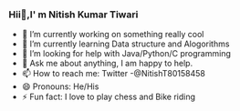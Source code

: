 ### Hii👋,I' m Nitish Kumar Tiwari

- 🔭 I’m currently working on something really cool
- 🌱 I’m currently learning Data structure and Alogorithms
- 🤔 I’m looking for help with Java/Python/C programming
- 💬 Ask me about anything, I am happy to help.
- 📫 How to reach me: Twitter -@NitishT80158458
- 😄 Pronouns: He/His
- ⚡ Fun fact: I love to play chess and Bike riding 


